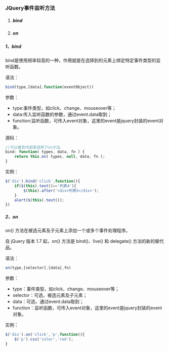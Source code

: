 ### JQuery事件监听方法

1. ##### bind
2. ##### on

##### 1、bind

bind是使用频率较高的一种，作用就是在选择到的元素上绑定特定事件类型的监听函数。

语法：

```js
bind(type,[data],function(eventObject))
```

参数：

* type:事件类型，如click、change、mouseover等；
* data:传入监听函数的参数，通过event.data取到；
* function:监听函数，可传入event对象，这里的event是jquery封装的event对象。

源码：

```js
//可以看到内部是调用了on方法。
bind: function( types, data, fn ) {
    return this.on( types, null, data, fn );
}
```

实例：

```js
$('div').bind('click',function(){    
    if($(this).text()=='列表4'){
        $(this).after('<div>列表5</div>');
    }
    alert($(this).text());
})
```

##### 2、on

on\(\) 方法在被选元素及子元素上添加一个或多个事件处理程序。

自 jQuery 版本 1.7 起，on\(\) 方法是 bind\(\)、live\(\) 和 delegate\(\) 方法的新的替代品。

语法：

```js
on(type,[selector],[data],fn)
```

参数：

* type：事件类型，如click、change、mouseover等；
* selector：可选，被选元素及子元素；
* data：可选，通过event.data取到；
* function：监听函数，可传入event对象，这里的event是jquery封装的event对象。

实例：

```js
$('div').on('click','p',function(){    
    $('p').css('color','red');
}
```




